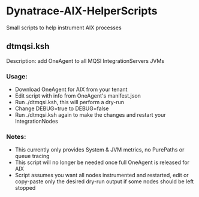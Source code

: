 # Dynatrace-AIX-HelperScripts
Small scripts to help instrument AIX processes


## dtmqsi.ksh 
Description: add OneAgent to all MQSI IntegrationServers JVMs
### Usage:
- Download OneAgent for AIX from your tenant
- Edit script with info from OneAgent's manifest.json
- Run ./dtmqsi.ksh, this will perform a dry-run
- Change DEBUG=true to DEBUG=false
- Run ./dtmqsi.ksh again to make the changes and restart your IntegrationNodes

### Notes:
- This currently only provides System & JVM metrics, no PurePaths or queue tracing
- This script will no longer be needed once full OneAgent is released for AIX
- Script assumes you want all nodes instrumented and restarted, edit or copy-paste only the desired dry-run output if some nodes should be left stopped
